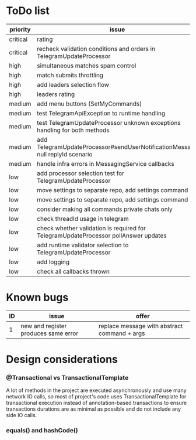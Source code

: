 # ToDo list

| priority | issue                                                                               |
|----------|-------------------------------------------------------------------------------------|
| critical | rating                                                                              |
| critical | recheck validation conditions and orders in TelegramUpdateProcessor                 |
| high     | simultaneous matches spam control                                                   |
| high     | match submits throttling                                                            |
| high     | add leaders selection flow                                                          |
| high     | leaders rating                                                                      |
| medium   | add menu buttons (SetMyCommands)                                                    |
| medium   | test TelegramApiException to runtime handling                                       |
| medium   | test TelegramUpdateProcessor unknown exceptions handling for both methods           |
| medium   | add TelegramUpdateProcessor#sendUserNotificationMessage null replyId scenario       |
| medium   | handle infra errors in MessagingService callbacks                                   |
| low      | add processor selection test for TelegramUpdateProcessor                            |
| low      | move settings to separate repo, add settings command                                |
| low      | move settings to separate repo, add settings command                                |
| low      | consider making all commands private chats only                                     |
| low      | check threadId usage in telegram                                                    |
| low      | check whether validation is required for TelegramUpdateProcessor pollAnswer updates |
| low      | add runtime validator selection to TelegramUpdateProcessor                          |
| low      | add logging                                                                         |
| low      | check all callbacks thrown                                                          |

# Known bugs

| ID | issue                                | offer                                        |
|----|--------------------------------------|----------------------------------------------|
| 1  | new and register produces same error | replace message with abstract command + args |

# Design considerations

### @Transactional vs TransactionalTemplate

A lot of methods in the project are executed asynchronously and use many network IO calls, so most of project's code
uses TransactionalTemplate for transactional execution instead of annotation-based transactions to ensure transactions
durations are as minimal as possible and do not include any side IO calls.

### equals() and hashCode()
